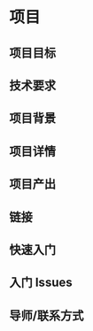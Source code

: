 # 项目


## 项目目标


## 技术要求


## 项目背景


## 项目详情

## 项目产出


## 链接


## 快速入门


## 入门 Issues


## 导师/联系方式


